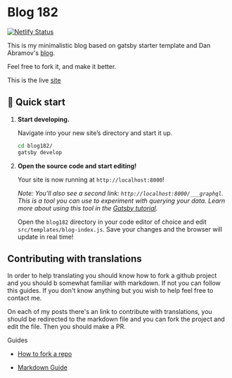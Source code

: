 # Blog 182

[![Netlify Status](https://api.netlify.com/api/v1/badges/0ceb158c-3283-414f-9371-029a8e22d50e/deploy-status)](https://app.netlify.com/sites/loserkid/deploys)

This is my minimalistic blog based on gatsby starter template and Dan Abramov's [blog](https://overreacted.io).

Feel free to fork it, and make it better.

This is the live [site](https://loserkid.io/)

## 🚀 Quick start

1.  **Start developing.**

    Navigate into your new site’s directory and start it up.

    ```sh
    cd blog182/
    gatsby develop
    ```

1.  **Open the source code and start editing!**

    Your site is now running at `http://localhost:8000`!

    _Note: You'll also see a second link: _`http://localhost:8000/___graphql`_. This is a tool you can use to experiment with querying your data. Learn more about using this tool in the [Gatsby tutorial](https://www.gatsbyjs.org/tutorial/part-five/#introducing-graphiql)._

    Open the `blog182` directory in your code editor of choice and edit `src/templates/blog-index.js`. Save your changes and the browser will update in real time!

## Contributing with translations

In order to help translating you should know how to fork a github project and you should b somewhat familiar with markdown. If not you can follow this guides. If you don't know anything but you wish to help feel free to contact me.

On each of my posts there's an link to contribute with translations, you should be redirected to the markdown file and you can fork the project and edit the file. Then you should make a PR.

Guides

- [How to fork a repo](https://help.github.com/en/articles/fork-a-repo)

- [Markdown Guide](https://www.markdownguide.org/)

